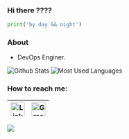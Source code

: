 ### Hi there ????

```python
print('by day && night')
```

### About

- DevOps Enginer.

![Github Stats](https://github-readme-stats.vercel.app/api?username=oventskovich&count_private=true&include_all_commits=true&show_icons=true&layout=compact&border_radius=15&theme=monokai)
![Most Used Languages](https://github-readme-stats.vercel.app/api/top-langs?username=oventskovich&show_icons=true&&hide=swift,scss&langs_count=10&layout=compact&border_radius=15&theme=monokai)

### How to reach me:

| [<img src="https://github.com/oventskovich/oventskovich/blob/master/Assets/Linkedin.svg" alt="Linkedin Logo" width="32">](https://in.linkedin.com/in/ventz/) | [<img src="https://github.com/oventskovich/oventskovich/blob/master/Assets/Gmail.svg" alt="Gmail logo" height="32">](mailto:oleg1995petorv@yandex.by) |
|:---:|:---:|

![](https://komarev.com/ghpvc/?username=oventskovich&color=green)

